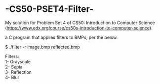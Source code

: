 # -CS50-PSET4-Filter-

My solution for Problem Set 4 of CS50: Introduction to Computer Science (https://www.edx.org/course/cs50s-introduction-to-computer-science).

a C program that applies filters to BMPs, per the below.

$ ./filter -r image.bmp reflected.bmp


Filters:     
1- Grayscale     
2- Sepia     
3- Reflection     
4- Blur     
